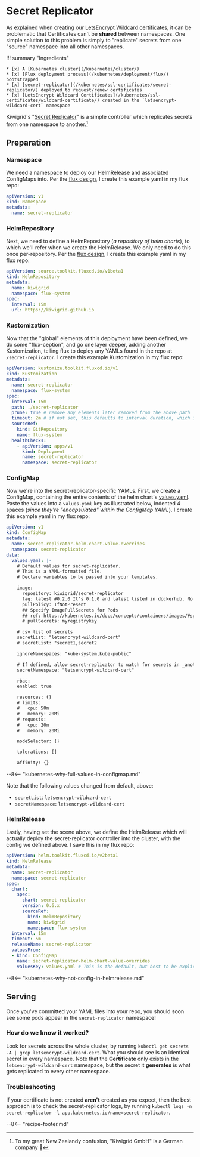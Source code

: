 # Secret Replicator

As explained when creating our [LetsEncrypt Wildcard certificates](/kubernetes/ssl-certificates/wildcard-certificate/), it can be problematic that Certificates can't be **shared** between namespaces. One simple solution to this problem is simply to "replicate" secrets from one "source" namespace into all other namespaces.

!!! summary "Ingredients"

    * [x] A [Kubernetes cluster](/kubernetes/cluster/) 
    * [x] [Flux deployment process](/kubernetes/deployment/flux/) bootstrapped
    * [x] [secret-replicator](/kubernetes/ssl-certificates/secret-replicator/) deployed to request/renew certificates
    * [x] [LetsEncrypt Wildcard Certificates](/kubernetes/ssl-certificates/wildcard-certificate/) created in the `letsencrypt-wildcard-cert` namespace

Kiwigrid's "[Secret Replicator](https://github.com/kiwigrid/secret-replicator)" is a simple controller which replicates secrets from one namespace to another.[^1]

## Preparation

### Namespace

We need a namespace to deploy our HelmRelease and associated ConfigMaps into. Per the [flux design](/kubernetes/deployment/flux/), I create this example yaml in my flux repo:

```yaml title="/bootstrap/namespaces/namespace-secret-replicator.yaml"
apiVersion: v1
kind: Namespace
metadata:
  name: secret-replicator
```

### HelmRepository

Next, we need to define a HelmRepository (*a repository of helm charts*), to which we'll refer when we create the HelmRelease. We only need to do this once per-repository. Per the [flux design](/kubernetes/deployment/flux/), I create this example yaml in my flux repo:

```yaml title="/bootstrap/helmrepositories/helmrepository-kiwigrid.yaml"
apiVersion: source.toolkit.fluxcd.io/v1beta1
kind: HelmRepository
metadata:
  name: kiwigrid
  namespace: flux-system
spec:
  interval: 15m
  url: https://kiwigrid.github.io
```

### Kustomization

Now that the "global" elements of this deployment have been defined, we do some "flux-ception", and go one layer deeper, adding another Kustomization, telling flux to deploy any YAMLs found in the repo at `/secret-replicator`. I create this example Kustomization in my flux repo:

```yaml title="/bootstrap/kustomizations/kustomization-secret-replicator.yaml"
apiVersion: kustomize.toolkit.fluxcd.io/v1
kind: Kustomization
metadata:
  name: secret-replicator
  namespace: flux-system
spec:
  interval: 15m
  path: ./secret-replicator
  prune: true # remove any elements later removed from the above path
  timeout: 2m # if not set, this defaults to interval duration, which is 1h
  sourceRef:
    kind: GitRepository
    name: flux-system
  healthChecks:
    - apiVersion: apps/v1
      kind: Deployment
      name: secret-replicator
      namespace: secret-replicator
```

### ConfigMap

Now we're into the secret-replicator-specific YAMLs. First, we create a ConfigMap, containing the entire contents of the helm chart's [values.yaml](https://github.com/kiwigrid/helm-charts/blob/master/charts/secret-replicator/values.yaml). Paste the values into a `values.yaml` key as illustrated below, indented 4 spaces (*since they're "encapsulated" within the ConfigMap YAML*). I create this example yaml in my flux repo:

```yaml  hl_lines="21 27" title="/secret-replicator/configmap-secret-replicator-helm-chart-value-overrides.yaml"
apiVersion: v1
kind: ConfigMap
metadata:
  name: secret-replicator-helm-chart-value-overrides
  namespace: secret-replicator
data:
  values.yaml: |-
    # Default values for secret-replicator.
    # This is a YAML-formatted file.
    # Declare variables to be passed into your templates.

    image:
      repository: kiwigrid/secret-replicator
      tag: latest #0.2.0 It's 0.1.0 and latest listed in dockerhub. No 0.2.0 anymore 
      pullPolicy: IfNotPresent 
      ## Specify ImagePullSecrets for Pods
      ## ref: https://kubernetes.io/docs/concepts/containers/images/#specifying-imagepullsecrets-on-a-pod
      # pullSecrets: myregistrykey

    # csv list of secrets
    secretList: "letsencrypt-wildcard-cert"
    # secretList: "secret1,secret2

    ignoreNamespaces: "kube-system,kube-public"

    # If defined, allow secret-replicator to watch for secrets in _another_ namespace
    secretNamespace: "letsencrypt-wildcard-cert"

    rbac:
    enabled: true

    resources: {}
    # limits:
    #   cpu: 50m
    #   memory: 20Mi
    # requests:
    #   cpu: 20m
    #   memory: 20Mi

    nodeSelector: {}

    tolerations: []

    affinity: {}
```

--8<-- "kubernetes-why-full-values-in-configmap.md"

Note that the following values changed from default, above:

- `secretList`: `letsencrypt-wildcard-cert`
- `secretNamespace`: `letsencrypt-wildcard-cert`

### HelmRelease

Lastly, having set the scene above, we define the HelmRelease which will actually deploy the secret-replicator controller into the cluster, with the config we defined above. I save this in my flux repo:

```yaml title="/secret-replicator/helmrelease-secret-replicator.yaml"
apiVersion: helm.toolkit.fluxcd.io/v2beta1
kind: HelmRelease
metadata:
  name: secret-replicator
  namespace: secret-replicator
spec:
  chart:
    spec:
      chart: secret-replicator
      version: 0.6.x
      sourceRef:
        kind: HelmRepository
        name: kiwigrid
        namespace: flux-system
  interval: 15m
  timeout: 5m
  releaseName: secret-replicator
  valuesFrom:
  - kind: ConfigMap
    name: secret-replicator-helm-chart-value-overrides
    valuesKey: values.yaml # This is the default, but best to be explicit for clarity
```

--8<-- "kubernetes-why-not-config-in-helmrelease.md"

## Serving

Once you've committed your YAML files into your repo, you should soon see some pods appear in the `secret-replicator` namespace!

### How do we know it worked?

Look for secrets across the whole cluster, by running `kubectl get secrets -A | grep letsencrypt-wildcard-cert`. What you should see is an identical secret in every namespace. Note that the **Certificate** only exists in the `letsencrypt-wildcard-cert` namespace, but the secret it **generates** is what gets replicated to every other namespace.

### Troubleshooting

If your certificate is not created **aren't** created as you expect, then the best approach is to check the secret-replicator logs, by running `kubectl logs -n secret-replicator -l app.kubernetes.io/name=secret-replicator`.

--8<-- "recipe-footer.md"

[^1]: To my great New Zealandy confusion, "Kiwigrid GmbH" is a German company :shrug:
